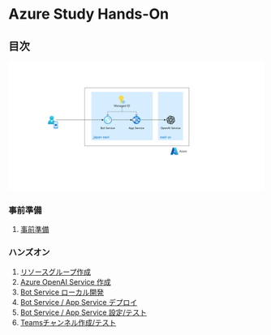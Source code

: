 # Azure Study Hands-On

## 目次

![完成状態](/docs/images/00-completed.png)

### 事前準備

1. [事前準備](preparation01.md)

### ハンズオン

1. [リソースグループ作成](exercise01.md)
1. [Azure OpenAI Service 作成](exercise02.md)
1. [Bot Service ローカル開発](exercise03.md)
1. [Bot Service / App Service デプロイ](exercise04.md)
1. [Bot Service / App Service 設定/テスト](exercise05.md)
1. [Teamsチャンネル作成/テスト](exercise06.md)
<!--
1. [運用監視設定]()
1. [閉域化]()
-->

